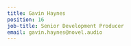 ```yaml
---
title: Gavin Haynes
position: 16
job-title: Senior Development Producer
email: gavin.haynes@novel.audio
---
```


